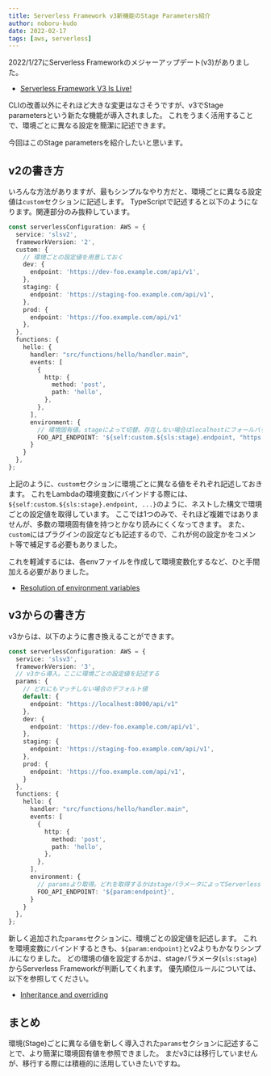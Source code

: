 ```yaml
---
title: Serverless Framework v3新機能のStage Parameters紹介
author: noboru-kudo
date: 2022-02-17
tags: [aws, serverless]
---
```


2022/1/27にServerless Frameworkのメジャーアップデート(v3)がありました。

- [Serverless Framework V3 Is Live!](https://www.serverless.com/blog/serverless-framework-v3-is-live)

CLIの改善以外にそれほど大きな変更はなさそうですが、v3でStage parametersという新たな機能が導入されました。
これをうまく活用することで、環境ごとに異なる設定を簡潔に記述できます。

今回はこのStage parametersを紹介したいと思います。

## v2の書き方

いろんな方法がありますが、最もシンプルなやり方だと、環境ごとに異なる設定値は`custom`セクションに記述します。
TypeScriptで記述すると以下のようになります。関連部分のみ抜粋しています。

```typescript
const serverlessConfiguration: AWS = {
  service: 'slsv2',
  frameworkVersion: '2',
  custom: {
    // 環境ごとの設定値を用意しておく
    dev: {
      endpoint: 'https://dev-foo.example.com/api/v1',
    },
    staging: {
      endpoint: 'https://staging-foo.example.com/api/v1',
    },
    prod: {
      endpoint: 'https://foo.example.com/api/v1'
    },
  },
  functions: {
    hello: {
      handler: "src/functions/hello/handler.main",
      events: [
        {
          http: {
            method: 'post',
            path: 'hello',
          },
        },
      ],
      environment: {
        // 環境固有値。stageによって切替。存在しない場合はlocalhostにフォールバック
        FOO_API_ENDPOINT: '${self:custom.${sls:stage}.endpoint, "https://localhost:8000/api/v1"}'
      }
    }
  },
};
```

上記のように、`custom`セクションに環境ごとに異なる値をそれぞれ記述しておきます。
これをLambdaの環境変数にバインドする際には、`${self:custom.${sls:stage}.endpoint, ...}`のように、ネストした構文で環境ごとの設定値を取得しています。
ここでは1つのみで、それほど複雑ではありませんが、多数の環境固有値を持つとかなり読みにくくなってきます。
また、`custom`にはプラグインの設定なども記述するので、これが何の設定かをコメント等で補足する必要もありました。

これを軽減するには、各envファイルを作成して環境変数化するなど、ひと手間加える必要がありました。

- [Resolution of environment variables](https://www.serverless.com/framework/docs/environment-variables)

## v3からの書き方

v3からは、以下のように書き換えることができます。

```typescript
const serverlessConfiguration: AWS = {
  service: 'slsv3',
  frameworkVersion: '3',
  // v3から導入。ここに環境ごとの設定値を記述する
  params: {
    // どれにもマッチしない場合のデフォルト値
    default: {
      endpoint: "https://localhost:8000/api/v1"
    },
    dev: {
      endpoint: 'https://dev-foo.example.com/api/v1',
    },
    staging: {
      endpoint: 'https://staging-foo.example.com/api/v1',
    },
    prod: {
      endpoint: 'https://foo.example.com/api/v1',
    }
  },
  functions: {
    hello: {
      handler: "src/functions/hello/handler.main",
      events: [
        {
          http: {
            method: 'post',
            path: 'hello',
          },
        },
      ],
      environment: {
        // paramsより取得。どれを取得するかはstageパラメータによってServerless Frameworkが考慮してくれる
        FOO_API_ENDPOINT: '${param:endpoint}',
      }
    }
  },
};
```

新しく追加された`params`セクションに、環境ごとの設定値を記述します。
これを環境変数にバインドするときも、`${param:endpoint}`とv2よりもかなりシンプルになりました。
どの環境の値を設定するかは、stageパラメータ(`sls:stage`)からServerless Frameworkが判断してくれます。
優先順位ルールについては、以下を参照してください。
- [Inheritance and overriding](https://www.serverless.com/framework/docs/guides/parameters#inheritance-and-overriding)

## まとめ

環境(Stage)ごとに異なる値を新しく導入された`params`セクションに記述することで、より簡潔に環境固有値を参照できました。
まだv3には移行していませんが、移行する際には積極的に活用していきたいですね。
